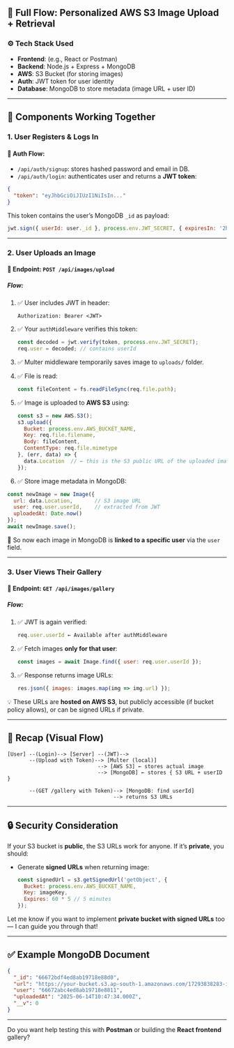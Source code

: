 
## 🔁 Full Flow: Personalized AWS S3 Image Upload + Retrieval

### ⚙️ Tech Stack Used

* **Frontend**: (e.g., React or Postman)
* **Backend**: Node.js + Express + MongoDB
* **AWS**: S3 Bucket (for storing images)
* **Auth**: JWT token for user identity
* **Database**: MongoDB to store metadata (image URL + user ID)

---

## 🧱 Components Working Together

### 1. **User Registers & Logs In**

#### 🔐 Auth Flow:

* `/api/auth/signup`: stores hashed password and email in DB.
* `/api/auth/login`: authenticates user and returns a **JWT token**:

```json
{
  "token": "eyJhbGciOiJIUzI1NiIsIn..."
}
```

This token contains the user’s MongoDB `_id` as payload:

```js
jwt.sign({ userId: user._id }, process.env.JWT_SECRET, { expiresIn: '2h' });
```

---

### 2. **User Uploads an Image**

#### 🔼 Endpoint: `POST /api/images/upload`

##### Flow:

1. ✅ User includes JWT in header:

   ```
   Authorization: Bearer <JWT>
   ```

2. ✅ Your `authMiddleware` verifies this token:

   ```js
   const decoded = jwt.verify(token, process.env.JWT_SECRET);
   req.user = decoded; // contains userId
   ```

3. ✅ Multer middleware temporarily saves image to `uploads/` folder.

4. ✅ File is read:

   ```js
   const fileContent = fs.readFileSync(req.file.path);
   ```

5. ✅ Image is uploaded to **AWS S3** using:

   ```js
   const s3 = new AWS.S3();
   s3.upload({
     Bucket: process.env.AWS_BUCKET_NAME,
     Key: req.file.filename,
     Body: fileContent,
     ContentType: req.file.mimetype
   }, (err, data) => {
     data.Location  // ← this is the S3 public URL of the uploaded image
   });
   ```

6. ✅ Store image metadata in MongoDB:

```js
const newImage = new Image({
  url: data.Location,       // S3 image URL
  user: req.user.userId,    // extracted from JWT
  uploadedAt: Date.now()
});
await newImage.save();
```

📌 So now each image in MongoDB is **linked to a specific user** via the `user` field.

---

### 3. **User Views Their Gallery**

#### 🔽 Endpoint: `GET /api/images/gallery`

##### Flow:

1. ✅ JWT is again verified:

   ```js
   req.user.userId ← Available after authMiddleware
   ```

2. ✅ Fetch images **only for that user**:

   ```js
   const images = await Image.find({ user: req.user.userId });
   ```

3. ✅ Response returns image URLs:

   ```js
   res.json({ images: images.map(img => img.url) });
   ```

💡 These URLs are **hosted on AWS S3**, but publicly accessible (if bucket policy allows), or can be signed URLs if private.

---

## 🧠 Recap (Visual Flow)

```
[User] --(Login)--> [Server] --(JWT)-->
       --(Upload with Token)--> [Multer (local)] 
                             --> [AWS S3] ← stores actual image
                             --> [MongoDB] ← stores { S3 URL + userID }

       --(GET /gallery with Token)--> [MongoDB: find userId]
                                  --> returns S3 URLs
```

---

## 🔒 Security Consideration

If your S3 bucket is **public**, the S3 URLs work for anyone.
If it’s **private**, you should:

* Generate **signed URLs** when returning image:

  ```js
  const signedUrl = s3.getSignedUrl('getObject', {
    Bucket: process.env.AWS_BUCKET_NAME,
    Key: imageKey,
    Expires: 60 * 5 // 5 minutes
  });
  ```

Let me know if you want to implement **private bucket with signed URLs** too — I can guide you through that!

---

## ✅ Example MongoDB Document

```json
{
  "_id": "66672bdf4ed8ab19718e88d0",
  "url": "https://your-bucket.s3.ap-south-1.amazonaws.com/17293838283-image.png",
  "user": "66672abc4ed8ab19718e8811",
  "uploadedAt": "2025-06-14T10:47:34.000Z",
  "__v": 0
}
```

---

Do you want help testing this with **Postman** or building the **React frontend** gallery?
